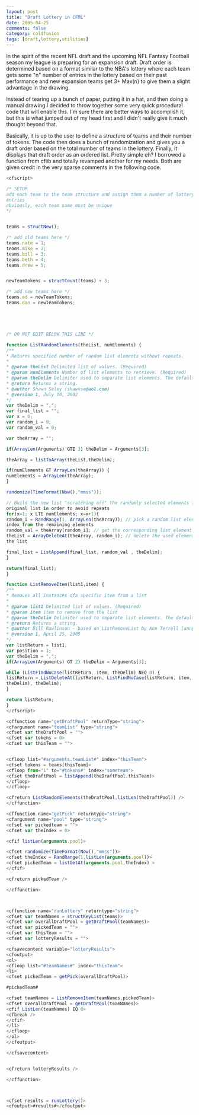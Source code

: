 ```yaml
---
layout: post
title: "Draft Lottery in CFML"
date: 2005-04-25
comments: false
category: coldfusion
tags: [draft,lottery,utilities]
---
```

In the spirit of the recent NFL draft and the upcoming NFL Fantasy Football
season my league is preparing for an expansion draft. Draft order is
determined based on a format similar to the NBA's lottery where each team gets
some "n" number of entries in the lottery based on their past performance and
new expansion teams get 3+ Max(n) to give them a slight advantage in the
drawing.

Instead of tearing up a bunch of paper, putting it in a hat, and then doing a
manual drawing I decided to throw together some very quick procedural code
that will enable this. I'm sure there are better ways to accomplish it, but
this is what jumped out of my head first and I didn't really give it much
thought beyond that.

Basically, it is up to the user to define a structure of teams and their
number of tokens. The code then does a bunch of randomization and gives you a
draft order based on the total number of teams in the lottery. Finally, it
displays that draft order as an ordered list. Pretty simple eh? I borrowed a
function from cflib and totally revamped another for my needs. Both are given
credit in the very sparse comments in the following code.


```js
<cfscript>

/* SETUP
add each team to the team structure and assign them a number of lottery
entries
obviously, each team name must be unique
*/


teams = structNew();

/* add old teams here */
teams.nate = 1;
teams.mike = 2;
teams.bill = 3;
teams.beth = 4;
teams.drew = 5;


newTeamTokens = structCount(teams) + 3;

/* add new teams here */
teams.ed = newTeamTokens;
teams.dan = newTeamTokens;





/* DO NOT EDIT BELOW THIS LINE */

function ListRandomElements(theList, numElements) {
/**
* Returns specified number of random list elements without repeats.
*
* @param theList Delimited list of values. (Required)
* @param numElements Number of list elements to retrieve. (Required)
* @param theDelim Delimiter used to separate list elements. The default is the comma. (Optional)
* @return Returns a string.
* @author Shawn Seley (shawnse@aol.com)
* @version 1, July 10, 2002
*/
var theDelim = ",";
var final_list = "";
var x = 0;
var random_i = 0;
var random_val = 0;

var theArray = "";

if(ArrayLen(Arguments) GTE 3) theDelim = Arguments[3];

theArray = listToArray(theList,theDelim);

if(numElements GT ArrayLen(theArray)) {
numElements = ArrayLen(theArray);
}

randomize(TimeFormat(Now(),"mmss"));

// Build the new list "scratching off" the randomly selected elements from the
original list in order to avoid repeats
for(x=1; x LTE numElements; x=x+1){
random_i = RandRange(1, ArrayLen(theArray)); // pick a random list element
index from the remaining elements
random_val = theArray[random_i]; // get the corresponding list element's value
theList = ArrayDeleteAt(theArray, random_i); // delete the used element from
the list

final_list = ListAppend(final_list, random_val , theDelim);
}

return(final_list);
}

function ListRemoveItem(list1,item) {
/**
* Removes all instances ofa specific item from a list
*
* @param list1 Delimited list of values. (Required)
* @param item item to remove from the list
* @param theDelim Delimiter used to separate list elements. The default is the comma. (Optional)
* @return Returns a string.
* @author Bill Rawlinson - based on ListRemoveList by Ann Terrell (ann@landuseoregon.com)
* @version 1, April 25, 2005
*/
var listReturn = list1;
var position = 1;
var theDelim = ",";
if(ArrayLen(Arguments) GT 2) theDelim = Arguments[3];

while (ListFindNoCase(listReturn, item, theDelim) NEQ 0) {
listReturn = ListDeleteAt(listReturn, ListFindNoCase(listReturn, item,
theDelim), theDelim);
}

return listReturn;
}
</cfscript>

<cffunction name="getDraftPool" returnType="string">
<cfargument name="teamList" type="string">
<cfset var theDraftPool = "">
<cfset var tokens = 0>
<cfset var thisTeam = "">


<cfloop list="#arguments.teamList#" index="thisTeam">
<cfset tokens = teams[thisTeam]>
<cfloop from="1" to="#tokens#" index="someteam">
<cfset theDraftPool = listAppend(theDraftPool,thisTeam)>
</cfloop>
</cfloop>

<cfreturn ListRandomElements(theDraftPool,listLen(theDraftPool)) />
</cffunction>

<cffunction name="getPick" returntype="string">
<cfargument name="pool" type="string">
<cfset var pickedteam = "">
<cfset var theIndex = 0>

<cfif listLen(arguments.pool)>

<cfset randomize(TimeFormat(Now(),"mmss"))>
<cfset theIndex = RandRange(1,listLen(arguments.pool))>
<cfset pickedTeam = listGetAt(arguments.pool,theIndex) >
</cfif>

<cfreturn pickedTeam />

</cffunction>



<cffunction name="runLottery" returntype="string">
<cfset var teamNames = structKeyList(teams)>
<cfset var overallDraftPool = getDraftPool(teamNames)>
<cfset var pickedTeam = "">
<cfset var thisTeam = "">
<cfset var lotteryResults = "">

<cfsavecontent variable="lotteryResults">
<cfoutput>
<ol>
<cfloop list="#teamNames#" index="thisTeam">
<li>
<cfset pickedTeam = getPick(overallDraftPool)>

#pickedTeam#

<cfset teamNames = ListRemoveItem(teamNames,pickedTeam)>
<cfset overallDraftPool = getDraftPool(teamNames)>
<cfif ListLen(teamNames) EQ 0>
<cfbreak />
</cfif>
</li>
</cfloop>
</ol>
</cfoutput>

</cfsavecontent>


<cfreturn lotteryResults />

</cffunction>



<cfset results = runLottery()>
<cfoutput>#results#</cfoutput>

```
